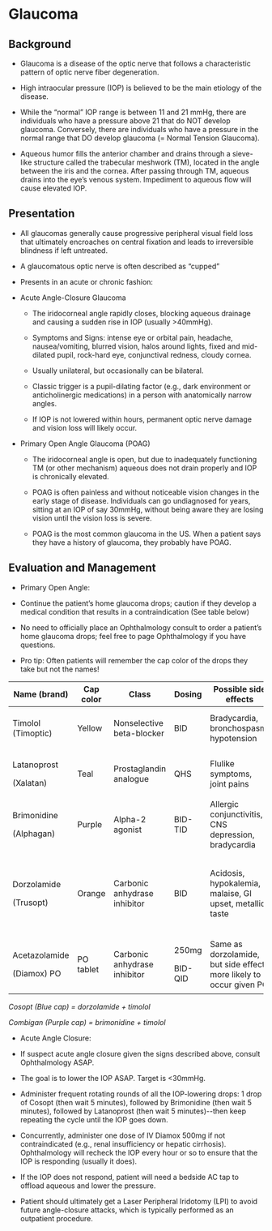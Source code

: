 # Glaucoma

## Background

- Glaucoma is a disease of the optic nerve that follows a
    characteristic pattern of optic nerve fiber degeneration.

- High intraocular pressure (IOP) is believed to be the main etiology
    of the disease.

- While the “normal” IOP range is between 11 and 21 mmHg, there are
    individuals who have a pressure above 21 that do NOT develop
    glaucoma. Conversely, there are individuals who have a pressure in
    the normal range that DO develop glaucoma (= Normal Tension
    Glaucoma).

- Aqueous humor fills the anterior chamber and drains through a
    sieve-like structure called the trabecular meshwork (TM), located in
    the angle between the iris and the cornea. After passing through TM,
    aqueous drains into the eye’s venous system. Impediment to aqueous
    flow will cause elevated IOP.

## Presentation

- All glaucomas generally cause progressive peripheral visual field
    loss that ultimately encroaches on central fixation and leads to
    irreversible blindness if left untreated.

- A glaucomatous optic nerve is often described as “cupped”

- Presents in an acute or chronic fashion:

<!-- -->

- Acute Angle-Closure Glaucoma

    - The iridocorneal angle rapidly closes, blocking aqueous drainage
        and causing a sudden rise in IOP (usually \>40mmHg).

    - Symptoms and Signs: intense eye or orbital pain, headache,
        nausea/vomiting, blurred vision, halos around lights, fixed and
        mid-dilated pupil, rock-hard eye, conjunctival redness, cloudy
        cornea.

    - Usually unilateral, but occasionally can be bilateral.

    - Classic trigger is a pupil-dilating factor (e.g., dark
        environment or anticholinergic medications) in a person with
        anatomically narrow angles.

    - If IOP is not lowered within hours, permanent optic nerve damage
        and vision loss will likely occur.

- Primary Open Angle Glaucoma (POAG)

    - The iridocorneal angle is open, but due to inadequately
        functioning TM (or other mechanism) aqueous does not drain
        properly and IOP is chronically elevated.

    - POAG is often painless and without noticeable vision changes in
        the early stage of disease. Individuals can go undiagnosed for
        years, sitting at an IOP of say 30mmHg, without being aware they
        are losing vision until the vision loss is severe.

    - POAG is the most common glaucoma in the US. When a patient says
        they have a history of glaucoma, they probably have POAG.

## Evaluation and Management

- Primary Open Angle:

<!-- -->

- Continue the patient’s home glaucoma drops; caution if they develop
    a medical condition that results in a contraindication (See table
    below)

- No need to officially place an Ophthalmology consult to order a
    patient’s home glaucoma drops; feel free to page Ophthalmology if
    you have questions.

- Pro tip: Often patients will remember the cap color of the drops
    they take but not the names!

<table>
<colgroup>
<col style="width: 17%" />
<col style="width: 10%" />
<col style="width: 16%" />
<col style="width: 10%" />
<col style="width: 18%" />
<col style="width: 25%" />
</colgroup>
<thead>
<tr class="header">
<th>Name (brand)</th>
<th>Cap color</th>
<th>Class</th>
<th>Dosing</th>
<th>Possible side effects</th>
<th>Relative contraindications</th>
</tr>
</thead>
<tbody>
<tr class="odd">
<td>Timolol (Timoptic)</td>
<td>Yellow</td>
<td>Nonselective beta-blocker</td>
<td>BID</td>
<td>Bradycardia, bronchospasm, hypotension</td>
<td>Heart conditions (CHF, heart block), asthma/COPD</td>
</tr>
<tr class="even">
<td><p>Latanoprost</p>
<p>(Xalatan)</p></td>
<td>Teal</td>
<td>Prostaglandin analogue</td>
<td>QHS</td>
<td>Flulike symptoms, joint pains</td>
<td>Pregnancy (category C), uveitis</td>
</tr>
<tr class="odd">
<td><p>Brimonidine</p>
<p>(Alphagan)</p></td>
<td>Purple</td>
<td>Alpha-2 agonist</td>
<td>BID-TID</td>
<td>Allergic conjunctivitis, CNS depression, bradycardia</td>
<td>Infants and young children</td>
</tr>
<tr class="even">
<td><p>Dorzolamide</p>
<p>(Trusopt)</p></td>
<td>Orange</td>
<td>Carbonic anhydrase inhibitor</td>
<td>BID</td>
<td>Acidosis, hypokalemia, malaise, GI upset, metallic taste</td>
<td>Renal insufficiency, Hepatic cirrhosis, Sickle cell disease, caution
when using with other K-wasting drugs</td>
</tr>
<tr class="odd">
<td><p>Acetazolamide</p>
<p>(Diamox) PO</p></td>
<td>PO tablet</td>
<td>Carbonic anhydrase inhibitor</td>
<td><p>250mg</p>
<p>BID-QID</p></td>
<td>Same as dorzolamide, but side effects more likely to occur given
PO</td>
<td>Same as dorzolamide, but side effects more likely to occur given
PO</td>
</tr>
</tbody>
</table>

*Cosopt (Blue cap) = dorzolamide + timolol*

*Combigan (Purple cap) = brimonidine + timolol*

- Acute Angle Closure:

<!-- -->

- If suspect acute angle closure given the signs described above,
    consult Ophthalmology ASAP.

- The goal is to lower the IOP ASAP. Target is \<30mmHg.

- Administer frequent rotating rounds of all the IOP-lowering drops: 1
    drop of Cosopt (then wait 5 minutes), followed by Brimonidine (then
    wait 5 minutes), followed by Latanoprost (then wait 5 minutes)--then
    keep repeating the cycle until the IOP goes down.

- Concurrently, administer one dose of IV Diamox 500mg if not
    contraindicated (e.g., renal insufficiency or hepatic cirrhosis).
    Ophthalmology will recheck the IOP every hour or so to ensure that
    the IOP is responding (usually it does).

- If the IOP does not respond, patient will need a bedside AC tap to
    offload aqueous and lower the pressure.

- Patient should ultimately get a Laser Peripheral Iridotomy (LPI) to
    avoid future angle-closure attacks, which is typically performed as
    an outpatient procedure.
